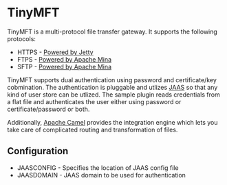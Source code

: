 # TinyMFT
TinyMFT is a multi-protocol file transfer gateway. It supports the following protocols:
* HTTPS - [Powered by Jetty](https://www.eclipse.org/jetty)
* FTPS - [Powered by Apache Mina](https://mina.apache.org/ftpserver-project/index.html)
* SFTP - [Powered by Apache Mina](https://mina.apache.org/sshd-project/index.html)

TinyMFT supports dual authentication using password and certificate/key cobmination. The authentication is pluggable and utlizes [JAAS](https://en.wikipedia.org/wiki/Java_Authentication_and_Authorization_Service) so that any kind of user store can be utlized. The sample plugin reads credentials from a flat file and authenticates the user either using password or certificate/password or both.

Additionally, [Apache Camel](http://camel.apache.org/) provides the integration engine which lets you take care of complicated routing and transformation of files.

## Configuration
* JAASCONFIG - Specifies the location of JAAS config file
* JAASDOMAIN - JAAS domain to be used for authentication
